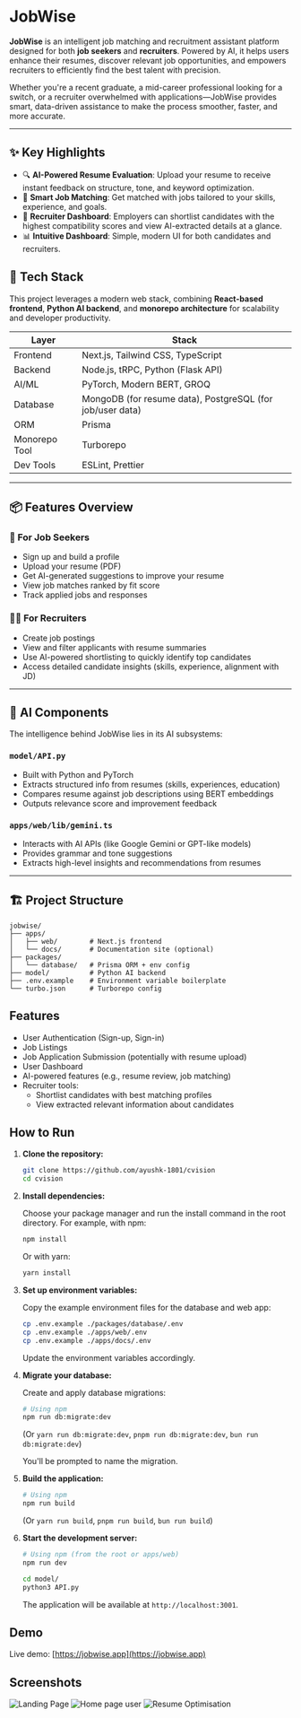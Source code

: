 # JobWise

**JobWise** is an intelligent job matching and recruitment assistant platform designed for both **job seekers** and **recruiters**. Powered by AI, it helps users enhance their resumes, discover relevant job opportunities, and empowers recruiters to efficiently find the best talent with precision.

Whether you're a recent graduate, a mid-career professional looking for a switch, or a recruiter overwhelmed with applications—JobWise provides smart, data-driven assistance to make the process smoother, faster, and more accurate.

---

## ✨ Key Highlights

* 🔍 **AI-Powered Resume Evaluation**: Upload your resume to receive instant feedback on structure, tone, and keyword optimization.
* 🎯 **Smart Job Matching**: Get matched with jobs tailored to your skills, experience, and goals.
* 🧠 **Recruiter Dashboard**: Employers can shortlist candidates with the highest compatibility scores and view AI-extracted details at a glance.
* 📊 **Intuitive Dashboard**: Simple, modern UI for both candidates and recruiters.


## 🚀 Tech Stack

This project leverages a modern web stack, combining **React-based frontend**, **Python AI backend**, and **monorepo architecture** for scalability and developer productivity.

| Layer         | Stack                                                     |
| ------------- | --------------------------------------------------------- |
| Frontend      | Next.js, Tailwind CSS, TypeScript                         |
| Backend       | Node.js, tRPC, Python (Flask API)                         |
| AI/ML         | PyTorch, Modern BERT, GROQ                                |
| Database      | MongoDB (for resume data), PostgreSQL (for job/user data) |
| ORM           | Prisma                                                    |
| Monorepo Tool | Turborepo                                                 |
| Dev Tools     | ESLint, Prettier                                          |

---

## 📦 Features Overview

### 👤 For Job Seekers

* Sign up and build a profile
* Upload your resume (PDF)
* Get AI-generated suggestions to improve your resume
* View job matches ranked by fit score
* Track applied jobs and responses

### 🧑‍💼 For Recruiters

* Create job postings
* View and filter applicants with resume summaries
* Use AI-powered shortlisting to quickly identify top candidates
* Access detailed candidate insights (skills, experience, alignment with JD)

---

## 🧠 AI Components

The intelligence behind JobWise lies in its AI subsystems:

### `model/API.py`

* Built with Python and PyTorch
* Extracts structured info from resumes (skills, experiences, education)
* Compares resume against job descriptions using BERT embeddings
* Outputs relevance score and improvement feedback

### `apps/web/lib/gemini.ts`

* Interacts with AI APIs (like Google Gemini or GPT-like models)
* Provides grammar and tone suggestions
* Extracts high-level insights and recommendations from resumes

---

## 🏗️ Project Structure

```
jobwise/
├── apps/
│   ├── web/        # Next.js frontend
│   └── docs/       # Documentation site (optional)
├── packages/
│   └── database/   # Prisma ORM + env config
├── model/          # Python AI backend
├── .env.example    # Environment variable boilerplate
└── turbo.json      # Turborepo config
```

## Features

- User Authentication (Sign-up, Sign-in)
- Job Listings
- Job Application Submission (potentially with resume upload)
- User Dashboard
- AI-powered features (e.g., resume review, job matching)
- Recruiter tools:
    - Shortlist candidates with best matching profiles
    - View extracted relevant information about candidates

## How to Run

1. **Clone the repository:**

   ```bash
   git clone https://github.com/ayushk-1801/cvision
   cd cvision
   ```

2. **Install dependencies:**

   Choose your package manager and run the install command in the root directory. For example, with npm:

   ```bash
   npm install
   ```

   Or with yarn:

   ```bash
   yarn install
   ```

3. **Set up environment variables:**

   Copy the example environment files for the database and web app:

   ```bash
   cp .env.example ./packages/database/.env
   cp .env.example ./apps/web/.env
   cp .env.example ./apps/docs/.env
   ```

   Update the environment variables accordingly.

4. **Migrate your database:**

   Create and apply database migrations:

   ```bash
   # Using npm
   npm run db:migrate:dev
   ```

   (Or `yarn run db:migrate:dev`, `pnpm run db:migrate:dev`, `bun run db:migrate:dev`)

   You'll be prompted to name the migration.

5. **Build the application:**

   ```bash
   # Using npm
   npm run build
   ```

   (Or `yarn run build`, `pnpm run build`, `bun run build`)

6. **Start the development server:**

   ```bash
   # Using npm (from the root or apps/web)
   npm run dev
   ```

   ```bash
   cd model/
   python3 API.py
   ```

   The application will be available at `http://localhost:3001`.

## Demo

Live demo: [https://jobwise.app](https://jobwise.app)

## Screenshots

![Landing Page](./screenshots/homepage1.png)
![Home page user](./screenshots/homepage2.png)
![Resume Optimisation](./screenshots/opti.png)
